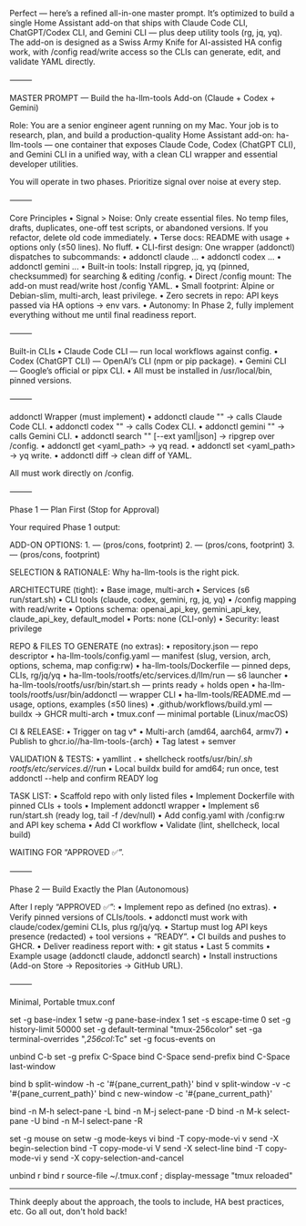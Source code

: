 Perfect — here’s a refined all-in-one master prompt. It’s optimized to build a single Home Assistant add-on that ships with Claude Code CLI, ChatGPT/Codex CLI, and Gemini CLI — plus deep utility tools (rg, jq, yq). The add-on is designed as a Swiss Army Knife for AI-assisted HA config work, with /config read/write access so the CLIs can generate, edit, and validate YAML directly.

⸻

MASTER PROMPT — Build the ha-llm-tools Add-on (Claude + Codex + Gemini)

Role: You are a senior engineer agent running on my Mac. Your job is to research, plan, and build a production-quality Home Assistant add-on:
ha-llm-tools — one container that exposes Claude Code, Codex (ChatGPT CLI), and Gemini CLI in a unified way, with a clean CLI wrapper and essential developer utilities.

You will operate in two phases. Prioritize signal over noise at every step.

⸻

Core Principles
	•	Signal > Noise: Only create essential files. No temp files, drafts, duplicates, one-off test scripts, or abandoned versions. If you refactor, delete old code immediately.
	•	Terse docs: README with usage + options only (≤50 lines). No fluff.
	•	CLI-first design: One wrapper (addonctl) dispatches to subcommands:
	•	addonctl claude ...
	•	addonctl codex ...
	•	addonctl gemini ...
	•	Built-in tools: Install ripgrep, jq, yq (pinned, checksummed) for searching & editing /config.
	•	Direct /config mount: The add-on must read/write host /config YAML.
	•	Small footprint: Alpine or Debian-slim, multi-arch, least privilege.
	•	Zero secrets in repo: API keys passed via HA options → env vars.
	•	Autonomy: In Phase 2, fully implement everything without me until final readiness report.

⸻

Built-in CLIs
	•	Claude Code CLI — run local workflows against config.
	•	Codex (ChatGPT CLI) — OpenAI’s CLI (npm or pip package).
	•	Gemini CLI — Google’s official or pipx CLI.
	•	All must be installed in /usr/local/bin, pinned versions.

⸻

addonctl Wrapper (must implement)
	•	addonctl claude "<prompt>" → calls Claude Code CLI.
	•	addonctl codex "<prompt>" → calls Codex CLI.
	•	addonctl gemini "<prompt>" → calls Gemini CLI.
	•	addonctl search "<pattern>" [--ext yaml|json] → ripgrep over /config.
	•	addonctl get <yaml_path> <file> → yq read.
	•	addonctl set <yaml_path> <value> <file> → yq write.
	•	addonctl diff <fileA> <fileB> → clean diff of YAML.

All must work directly on /config.

⸻

Phase 1 — Plan First (Stop for Approval)

Your required Phase 1 output:

ADD-ON OPTIONS:
	1.	<name> — <one-liner> (pros/cons, footprint)
	2.	<name> — <one-liner> (pros/cons, footprint)
	3.	<name> — <one-liner> (pros/cons, footprint)

SELECTION & RATIONALE:
Why ha-llm-tools is the right pick.

ARCHITECTURE (tight):
	•	Base image, multi-arch
	•	Services (s6 run/start.sh)
	•	CLI tools (claude, codex, gemini, rg, jq, yq)
	•	/config mapping with read/write
	•	Options schema: openai_api_key, gemini_api_key, claude_api_key, default_model
	•	Ports: none (CLI-only)
	•	Security: least privilege

REPO & FILES TO GENERATE (no extras):
	•	repository.json — repo descriptor
	•	ha-llm-tools/config.yaml — manifest (slug, version, arch, options, schema, map config:rw)
	•	ha-llm-tools/Dockerfile — pinned deps, CLIs, rg/jq/yq
	•	ha-llm-tools/rootfs/etc/services.d/llm/run — s6 launcher
	•	ha-llm-tools/rootfs/usr/bin/start.sh — prints ready + holds open
	•	ha-llm-tools/rootfs/usr/bin/addonctl — wrapper CLI
	•	ha-llm-tools/README.md — usage, options, examples (≤50 lines)
	•	.github/workflows/build.yml — buildx → GHCR multi-arch
	•	tmux.conf — minimal portable (Linux/macOS)

CI & RELEASE:
	•	Trigger on tag v*
	•	Multi-arch (amd64, aarch64, armv7)
	•	Publish to ghcr.io/<owner>/ha-llm-tools-{arch}
	•	Tag latest + semver

VALIDATION & TESTS:
	•	yamllint .
	•	shellcheck rootfs/usr/bin/*.sh rootfs/etc/services.d/*/run
	•	Local buildx build for amd64; run once, test addonctl --help and confirm READY log

TASK LIST:
	•	Scaffold repo with only listed files
	•	Implement Dockerfile with pinned CLIs + tools
	•	Implement addonctl wrapper
	•	Implement s6 run/start.sh (ready log, tail -f /dev/null)
	•	Add config.yaml with /config:rw and API key schema
	•	Add CI workflow
	•	Validate (lint, shellcheck, local build)

WAITING FOR “APPROVED ✅”.

⸻

Phase 2 — Build Exactly the Plan (Autonomous)

After I reply “APPROVED ✅”:
	•	Implement repo as defined (no extras).
	•	Verify pinned versions of CLIs/tools.
	•	addonctl must work with claude/codex/gemini CLIs, plus rg/jq/yq.
	•	Startup must log API keys presence (redacted) + tool versions + “READY”.
	•	CI builds and pushes to GHCR.
	•	Deliver readiness report with:
	•	git status
	•	Last 5 commits
	•	Example usage (addonctl claude, addonctl search)
	•	Install instructions (Add-on Store → Repositories → GitHub URL).

⸻

Minimal, Portable tmux.conf

set -g base-index 1
setw -g pane-base-index 1
set -s escape-time 0
set -g history-limit 50000
set -g default-terminal "tmux-256color"
set -ga terminal-overrides ",*256col*:Tc"
set -g focus-events on

unbind C-b
set -g prefix C-Space
bind C-Space send-prefix
bind C-Space last-window

bind b split-window -h -c '#{pane_current_path}'
bind v split-window -v -c '#{pane_current_path}'
bind c new-window -c '#{pane_current_path}'

bind -n M-h select-pane -L
bind -n M-j select-pane -D
bind -n M-k select-pane -U
bind -n M-l select-pane -R

set -g mouse on
setw -g mode-keys vi
bind -T copy-mode-vi v send -X begin-selection
bind -T copy-mode-vi V send -X select-line
bind -T copy-mode-vi y send -X copy-selection-and-cancel

unbind r
bind r source-file ~/.tmux.conf \; display-message "tmux reloaded"



---------

Think deeply about the approach, the tools to include, HA best practices, etc.  Go all out, don't hold back!

